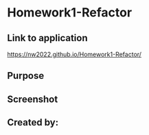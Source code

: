 # Homework1-Refactor



## Link to  application
https://nw2022.github.io/Homework1-Refactor/


## Purpose



## Screenshot




## Created by:
